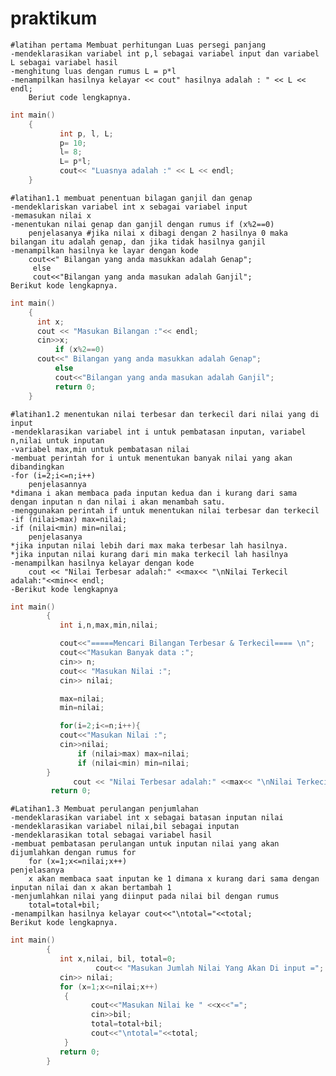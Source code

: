 # praktikum


	#latihan pertama Membuat perhitungan Luas persegi panjang
	-mendeklarasikan variabel int p,l sebagai variabel input dan variabel L sebagai variabel hasil
	-menghitung luas dengan rumus L = p*l
	-menampilkan hasilnya kelayar << cout" hasilnya adalah : " << L << endl;
		Beriut code lengkapnya.
	
```c++
int main()
	{
    	   int p, l, L;
           p= 10;
           l= 8;
           L= p*l;
           cout<< "Luasnya adalah :" << L << endl;
	}
```

	#latihan1.1 membuat penentuan bilagan ganjil dan genap
	-mendeklariskan variabel int x sebagai variabel input
	-memasukan nilai x
	-menentukan nilai genap dan ganjil dengan rumus if (x%2==0)
		penjelasanya #jika nilai x dibagi dengan 2 hasilnya 0 maka bilangan itu adalah genap, dan jika tidak hasilnya ganjil
	-menampilkan hasilnya ke layar dengan kode
		cout<<" Bilangan yang anda masukkan adalah Genap";
   		 else
   		 cout<<"Bilangan yang anda masukan adalah Ganjil";
	Berikut kode lengkapnya.
	
```c++
int main()
	{
  	  int x;
  	  cout << "Masukan Bilangan :"<< endl;
 	  cin>>x;
    	  if (x%2==0)
   	  cout<<" Bilangan yang anda masukkan adalah Genap";
          else
    	  cout<<"Bilangan yang anda masukan adalah Ganjil";
    	  return 0;
	}
```

	#latihan1.2 menentukan nilai terbesar dan terkecil dari nilai yang di input
	-mendeklarasikan variabel int i untuk pembatasan inputan, variabel n,nilai untuk inputan
	-variabel max,min untuk pembatasan nilai
	-membuat perintah for i untuk menentukan banyak nilai yang akan dibandingkan
	-for (i=2;i<=n;i++)
		penjelasannya 
	*dimana i akan membaca pada inputan kedua dan i kurang dari sama dengan inputan n dan nilai i akan menambah satu.
	-menggunakan perintah if untuk menentukan nilai terbesar dan terkecil
	-if (nilai>max) max=nilai;
	-if (nilai<min) min=nilai;
		penjelasanya
	*jika inputan nilai lebih dari max maka terbesar lah hasilnya.
	*jika inputan nilai kurang dari min maka terkecil lah hasilnya
	-menampilkan hasilnya kelayar dengan kode
		cout << "Nilai Terbesar adalah:" <<max<< "\nNilai Terkecil adalah:"<<min<< endl;
	-Berikut kode lengkapnya
		
```c++
int main()
		{
   		   int i,n,max,min,nilai;

   		   cout<<"=====Mencari Bilangan Terbesar & Terkecil==== \n";
   		   cout<<"Masukan Banyak data :";
   		   cin>> n;
  		   cout<< "Masukan Nilai :";
  		   cin>> nilai;

  		   max=nilai;
   		   min=nilai;

   		   for(i=2;i<=n;i++){
   		   cout<<"Masukan Nilai :";
   		   cin>>nilai;
    		   if (nilai>max) max=nilai;
    		   if (nilai<min) min=nilai;
   		}
    		  cout << "Nilai Terbesar adalah:" <<max<< "\nNilai Terkecil adalah:"<<min<< endl;
   		 return 0;
```
	#Latihan1.3 Membuat perulangan penjumlahan
	-mendeklarasikan variabel int x sebagai batasan inputan nilai
	-mendeklarasikan variabel nilai,bil sebagai inputan
	-mendeklarasikan total sebagai variabel hasil
	-membuat pembatasan perulangan untuk inputan nilai yang akan dijumlahkan dengan rumus for
		for (x=1;x<=nilai;x++)
	penjelasanya
		x akan membaca saat inputan ke 1 dimana x kurang dari sama dengan inputan nilai dan x akan bertambah 1
	-menjumlahkan nilai yang diinput pada nilai bil dengan rumus
		total=total+bil;
	-menampilkan hasilnya kelayar cout<<"\ntotal="<<total;
	Berikut kode lengkapnya.
		
```c++
int main()
		{
 		   int x,nilai, bil, total=0;
                   cout<< "Masukan Jumlah Nilai Yang Akan Di input =";
		   cin>> nilai;
 		   for (x=1;x<=nilai;x++)
 			{
     			  cout<<"Masukan Nilai ke " <<x<<"=";
     			  cin>>bil;
     			  total=total+bil;
    			  cout<<"\ntotal="<<total;
 			}
   		   return 0;
		}
```